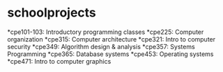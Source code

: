 # schoolprojects
*cpe101-103: Introductory programming classes
*cpe225: Computer organization
*cpe315: Computer architecture
*cpe321: Intro to computer security
*cpe349: Algorithm design & analysis
*cpe357: Systems Programming
*cpe365: Database systems
*cpe453: Operating systems
*cpe471: Intro to computer graphics
